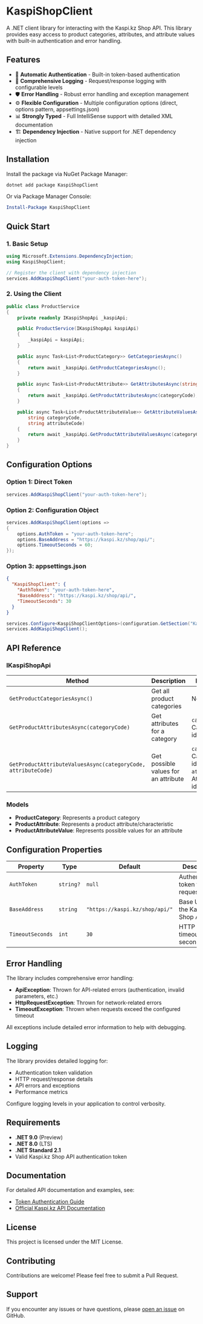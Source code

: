 # KaspiShopClient

A .NET client library for interacting with the Kaspi.kz Shop API. This library provides easy access to product categories, attributes, and attribute values with built-in authentication and error handling.

## Features

- 🔐 **Automatic Authentication** - Built-in token-based authentication
- 📝 **Comprehensive Logging** - Request/response logging with configurable levels
- 🛡️ **Error Handling** - Robust error handling and exception management
- ⚙️ **Flexible Configuration** - Multiple configuration options (direct, options pattern, appsettings.json)
- 📊 **Strongly Typed** - Full IntelliSense support with detailed XML documentation
- 🏗️ **Dependency Injection** - Native support for .NET dependency injection

## Installation

Install the package via NuGet Package Manager:

```bash
dotnet add package KaspiShopClient
```

Or via Package Manager Console:

```powershell
Install-Package KaspiShopClient
```

## Quick Start

### 1. Basic Setup

```csharp
using Microsoft.Extensions.DependencyInjection;
using KaspiShopClient;

// Register the client with dependency injection
services.AddKaspiShopClient("your-auth-token-here");
```

### 2. Using the Client

```csharp
public class ProductService
{
    private readonly IKaspiShopApi _kaspiApi;

    public ProductService(IKaspiShopApi kaspiApi)
    {
        _kaspiApi = kaspiApi;
    }

    public async Task<List<ProductCategory>> GetCategoriesAsync()
    {
        return await _kaspiApi.GetProductCategoriesAsync();
    }

    public async Task<List<ProductAttribute>> GetAttributesAsync(string categoryCode)
    {
        return await _kaspiApi.GetProductAttributesAsync(categoryCode);
    }

    public async Task<List<ProductAttributeValue>> GetAttributeValuesAsync(
        string categoryCode, 
        string attributeCode)
    {
        return await _kaspiApi.GetProductAttributeValuesAsync(categoryCode, attributeCode);
    }
}
```

## Configuration Options

### Option 1: Direct Token

```csharp
services.AddKaspiShopClient("your-auth-token-here");
```

### Option 2: Configuration Object

```csharp
services.AddKaspiShopClient(options =>
{
    options.AuthToken = "your-auth-token-here";
    options.BaseAddress = "https://kaspi.kz/shop/api/";
    options.TimeoutSeconds = 60;
});
```

### Option 3: appsettings.json

```json
{
  "KaspiShopClient": {
    "AuthToken": "your-auth-token-here",
    "BaseAddress": "https://kaspi.kz/shop/api/",
    "TimeoutSeconds": 30
  }
}
```

```csharp
services.Configure<KaspiShopClientOptions>(configuration.GetSection("KaspiShopClient"));
services.AddKaspiShopClient();
```

## API Reference

### IKaspiShopApi

| Method | Description | Parameters |
|--------|-------------|------------|
| `GetProductCategoriesAsync()` | Get all product categories | None |
| `GetProductAttributesAsync(categoryCode)` | Get attributes for a category | `categoryCode`: Category identifier |
| `GetProductAttributeValuesAsync(categoryCode, attributeCode)` | Get possible values for an attribute | `categoryCode`: Category identifier<br>`attributeCode`: Attribute identifier |

### Models

- **ProductCategory**: Represents a product category
- **ProductAttribute**: Represents a product attribute/characteristic
- **ProductAttributeValue**: Represents possible values for an attribute

## Configuration Properties

| Property | Type | Default | Description |
|----------|------|---------|-------------|
| `AuthToken` | `string?` | `null` | Authentication token for API requests |
| `BaseAddress` | `string` | `"https://kaspi.kz/shop/api/"` | Base URL for the Kaspi Shop API |
| `TimeoutSeconds` | `int` | `30` | HTTP request timeout in seconds |

## Error Handling

The library includes comprehensive error handling:

- **ApiException**: Thrown for API-related errors (authentication, invalid parameters, etc.)
- **HttpRequestException**: Thrown for network-related errors
- **TimeoutException**: Thrown when requests exceed the configured timeout

All exceptions include detailed error information to help with debugging.

## Logging

The library provides detailed logging for:

- Authentication token validation
- HTTP request/response details
- API errors and exceptions
- Performance metrics

Configure logging levels in your application to control verbosity.

## Requirements

- **.NET 9.0** (Preview)
- **.NET 8.0** (LTS)
- **.NET Standard 2.1**
- Valid Kaspi.kz Shop API authentication token

## Documentation

For detailed API documentation and examples, see:

- [Token Authentication Guide](TOKEN_AUTHENTICATION.md)
- [Official Kaspi.kz API Documentation](https://guide.kaspi.kz/partner/ru/shop/api/)

## License

This project is licensed under the MIT License.

## Contributing

Contributions are welcome! Please feel free to submit a Pull Request.

## Support

If you encounter any issues or have questions, please [open an issue](https://github.com/nurzhanme/KaspiShopClient/issues) on GitHub.
